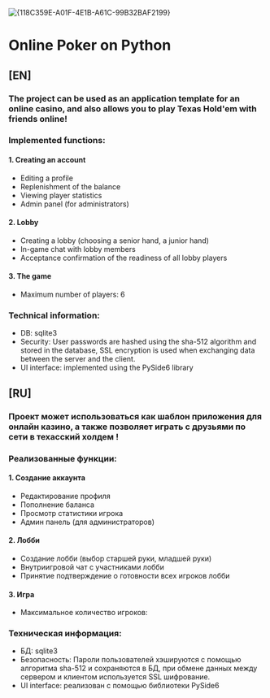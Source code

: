 ![{118C359E-A01F-4E1B-A61C-99B32BAF2199}](https://github.com/user-attachments/assets/ca87f79e-402f-4ea3-a4d3-642b02396817)
# **Online Poker on Python**
## [EN] 
### The project can be used as an application template for an online casino, and also allows you to play Texas Hold'em with friends online!
### Implemented functions:
#### 1. Creating an account
* Editing a profile
* Replenishment of the balance
* Viewing player statistics
* Admin panel (for administrators)
#### 2. Lobby
* Creating a lobby (choosing a senior hand, a junior hand)
* In-game chat with lobby members
* Acceptance confirmation of the readiness of all lobby players
#### 3. The game
* Maximum number of players: 6
### Technical information:
* DB: sqlite3
* Security: User passwords are hashed using the sha-512 algorithm and stored in the database, SSL encryption is used when exchanging data between the server and the client.
* UI interface: implemented using the PySide6 library
## [RU]
### Проект может использоваться как шаблон приложения для онлайн казино, а также позволяет играть с друзьями по сети в техасский холдем !
### Реализованные функции:
#### 1. Создание аккаунта
* Редактирование профиля
* Пополнение баланса
* Просмотр статистики игрока
* Админ панель (для администраторов)
#### 2. Лобби
* Создание лобби (выбор старшей руки, младшей руки)
* Внутриигровой чат с участниками лобби
* Принятие подтверждение о готовности всех игроков лобби
#### 3. Игра
* Максимальное количество игроков:
### Техническая информация:
* БД: sqlite3
* Безопасность: Пароли пользователей хэшируются с помощью алгоритма sha-512 и сохраняются в БД, при обмене данных между сервером и клиентом используется SSL шифрование.
* UI interface: реализован с помощью библиотеки PySide6
